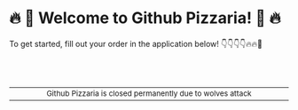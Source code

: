 # 🔥 🍕 Welcome to Github Pizzaria! 🍕 🔥
To get started, fill out your order in the application below! 👇👇👇👇🔥🔥🍕

<br><br>
<div align="center">
<table>
<tbody>
<td align="center">
<img width="2000" height="0"><br>
<sub>Github Pizzaria is closed permanently due to wolves attack</sub><br>
<img width="2000" height="0">
</td>
</tbody>
</table>
</div>

<!--
**AQUASINE/AQUASINE** is a ✨ _special_ ✨ repository because its `README.md` (this file) appears on your GitHub profile.

Here are some ideas to get you started:

- 🔭 I’m currently working on ...
- 🌱 I’m currently learning ...
- 👯 I’m looking to collaborate on ...
- 🤔 I’m looking for help with ...
- 💬 Ask me about ...
- 📫 How to reach me: ...
- 😄 Pronouns: ...
- ⚡ Fun fact: ...
-->

